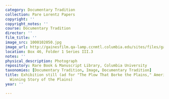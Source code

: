 ```yaml
---
category: Documentary Tradition
collection: Pare Lorentz Papers
copyright: ''
copyright_notes: ''
course: Documentary Tradition
director: ''
film_title: ''
image_src: 1000102050.jpg
image_url: http://gainesfilm.qa-lamp.ccnmtl.columbia.edu/sites/files/gainesfilm/images/1000102050.jpg
location: Box 46, Folder 1 Series III.3
notes: ''
physical_description: Photograph
repository: Rare Book & Manuscript Library, Columbia University
taxonomies: [Documentary Tradition, Image, Documentary Tradition]
title: Exhibition still (ad for "The Plow That Borke the Plains," America's Prize
  Winning Story of the Plains)
year: ''

---
```

